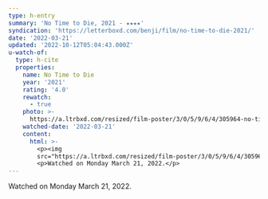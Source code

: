```yaml
---
type: h-entry
summary: 'No Time to Die, 2021 - ★★★★'
syndication: 'https://letterboxd.com/benji/film/no-time-to-die-2021/'
date: '2022-03-21'
updated: '2022-10-12T05:04:43.000Z'
u-watch-of:
  type: h-cite
  properties:
    name: No Time to Die
    year: '2021'
    rating: '4.0'
    rewatch:
      - true
    photo: >-
      https://a.ltrbxd.com/resized/film-poster/3/0/5/9/6/4/305964-no-time-to-die-0-600-0-900-crop.jpg?v=4651ce5b05
    watched-date: '2022-03-21'
    content:
      html: >-
        <p><img
        src="https://a.ltrbxd.com/resized/film-poster/3/0/5/9/6/4/305964-no-time-to-die-0-600-0-900-crop.jpg?v=4651ce5b05"/></p>
        <p>Watched on Monday March 21, 2022.</p>
---
```

Watched on Monday March 21, 2022.
